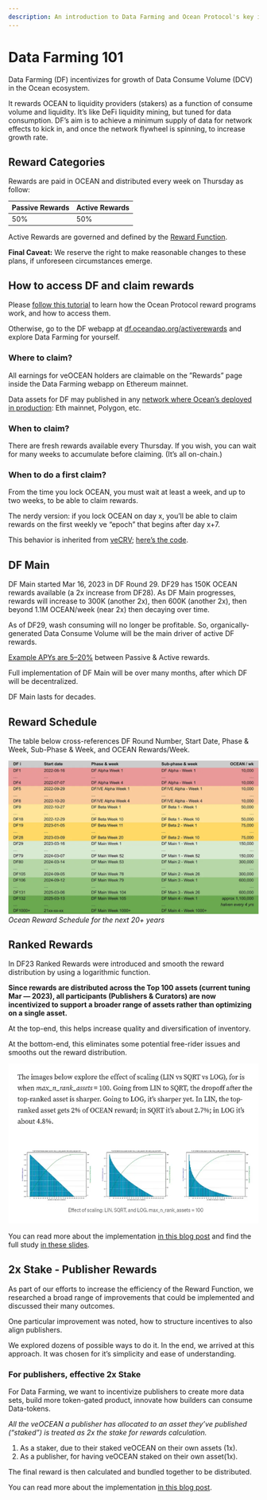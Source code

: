 ```yaml
---
description: An introduction to Data Farming and Ocean Protocol's key incentives.
---
```

# Data Farming 101

Data Farming (DF) incentivizes for growth of Data Consume Volume (DCV) in the Ocean ecosystem.

It rewards OCEAN to liquidity providers (stakers) as a function of consume volume and liquidity. It’s like DeFi liquidity mining, but tuned for data consumption. DF’s aim is to achieve a minimum supply of data for network effects to kick in, and once the network flywheel is spinning, to increase growth rate.

## Reward Categories
Rewards are paid in OCEAN and distributed every week on Thursday as follow:

| Passive Rewards | Active Rewards |
| ---- | ------- |
| 50%    | 50%    |

Active Rewards are governed and defined by the [Reward Function](df-background.md#reward-function).

**Final Caveat:** We reserve the right to make reasonable changes to these plans, if unforeseen circumstances emerge.

## How to access DF and claim rewards

Please [follow this tutorial](../tutorials/veOcean-Data-Farming-Tutorial.md) to learn how the Ocean Protocol reward programs work, and how to access them.

Otherwise, go to the DF webapp at [df.oceandao.org/activerewards](df.oceandao.org/activerewards) and explore Data Farming for yourself.

### Where to claim?  
All earnings for veOCEAN holders are claimable on the ”Rewards” page inside the Data Farming webapp on Ethereum mainnet.  

Data assets for DF may published in any [network where Ocean’s deployed in production](https://docs.oceanprotocol.com/core-concepts/networks): Eth mainnet, Polygon, etc.

### When to claim?
There are fresh rewards available every Thursday. If you wish, you can wait for many weeks to accumulate before claiming. (It’s all on-chain.)

### When to do a first claim?
From the time you lock OCEAN, you must wait at least a week, and up to two weeks, to be able to claim rewards.  

The nerdy version: if you lock OCEAN on day x, you’ll be able to claim rewards on the first weekly ve “epoch” that begins after day x+7.  

This behavior is inherited from [veCRV](https://curve.readthedocs.io/dao-fees.html); [here’s the code](https://github.com/oceanprotocol/contracts/blob/main/contracts/ve/veFeeDistributor.vy#L240-L256).

## DF Main

DF Main started Mar 16, 2023 in DF Round 29. DF29 has 150K OCEAN rewards available (a 2x increase from DF28). As DF Main progresses, rewards will increase to 300K (another 2x), then 600K (another 2x), then beyond 1.1M OCEAN/week (near 2x) then decaying over time.

As of DF29, wash consuming will no longer be profitable. So, organically-generated Data Consume Volume will be the main driver of active DF rewards.

[Example APYs are 5–20%](emissions-apys.md#example-apys) between Passive & Active rewards.

Full implementation of DF Main will be over many months, after which DF will be decentralized.

DF Main lasts for decades.

## Reward Schedule

The table below cross-references DF Round Number, Start Date, Phase & Week, Sub-Phase & Week, and OCEAN Rewards/Week.

![](./images/reward_schedule.png)
_Ocean Reward Schedule for the next 20+ years_

## Ranked Rewards
In DF23 Ranked Rewards were introduced and smooth the reward distribution by using a logarithmic function.

**Since rewards are distributed across the Top 100 assets (current tuning Mar — 2023), all participants (Publishers & Curators) are now incentivized to support a broader range of assets rather than optimizing on a single asset.**

At the top-end, this helps increase quality and diversification of inventory.

At the bottom-end, this eliminates some potential free-rider issues and smooths out the reward distribution.

![](images/ranked_rewards_study.png)

You can read more about the implementation [in this blog post](https://blog.oceanprotocol.com/data-farming-df22-completed-df23-started-reward-function-tuned-ffd4359657ee) and find the full study [in these slides](https://docs.google.com/presentation/d/1zZdWfywruMPt6r7vfl0nQD8Fgj4wkfuMslZcWJmy3GE/edit?usp=sharing).

## 2x Stake - Publisher Rewards
As part of our efforts to increase the efficiency of the Reward Function, we researched a broad range of improvements that could be implemented and discussed their many outcomes.

One particular improvement was noted, how to structure incentives to also align publishers.

We explored dozens of possible ways to do it. In the end, we arrived at this approach. It was chosen for it’s simplicity and ease of understanding.

### For publishers, effective 2x Stake

For Data Farming, we want to incentivize publishers to create more data sets, build more token-gated product, innovate how builders can consume Data-tokens.

*All the veOCEAN a publisher has allocated to an asset they’ve published (“staked”) is treated as 2x the stake for rewards calculation.*
1. As a staker, due to their staked veOCEAN on their own assets (1x).
1. As a publisher, for having veOCEAN staked on their own asset(1x).

The final reward is then calculated and bundled together to be distributed.

You can read more about the implementation [in this blog post](https://blog.oceanprotocol.com/data-farming-publisher-rewards-f2639525e508).